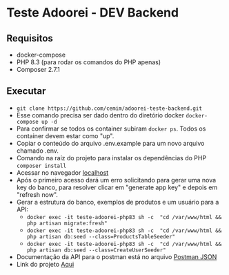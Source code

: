 # Teste Adoorei - DEV Backend
## Requisitos
- docker-compose
- PHP 8.3 (para rodar os comandos do PHP apenas)
- Composer 2.7.1

## Executar 
- `git clone https://github.com/cemim/adoorei-teste-backend.git`
- Esse comando precisa ser dado dentro do diretório docker `docker-compose up -d`
- Para confirmar se todos os container subiram  `docker ps`. Todos os container devem estar como "up".
- Copiar o conteúdo do arquivo .env.example para um novo arquivo chamado .env.
- Comando na raíz do projeto para instalar os dependências do PHP `composer install`
- Acessar no navegador [localhost](http://localhost/)
- Após o primeiro acesso dará um erro solicitando para gerar uma nova key do banco, para resolver clicar em "generate app key" e depois em "refresh now".
- Gerar a estrutura do banco, exemplos de produtos e um usuário para a API:
    - `docker exec -it teste-adoorei-php83 sh -c  "cd /var/www/html && php artisan migrate:fresh"`
    - `docker exec -it teste-adoorei-php83 sh -c  "cd /var/www/html && php artisan db:seed --class=ProductsTableSeeder"`
    - `docker exec -it teste-adoorei-php83 sh -c  "cd /var/www/html && php artisan db:seed --class=CreateUserSeeder"`
- Documentação da API para o postman está no arquivo [Postman JSON](<Adoorei Testes.postman_collection.json>)
- Link do projeto [Aqui](https://github.com/users/cemim/projects/2/views/1)


